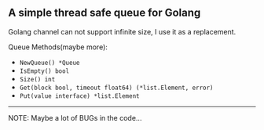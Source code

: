 ## A simple thread safe queue for Golang

Golang channel can not support infinite size, I use it as a replacement.

Queue Methods(maybe more):

 - `NewQueue() *Queue`
 - `IsEmpty() bool`
 - `Size() int`
 - `Get(block bool, timeout float64) (*list.Element, error)`
 - `Put(value interface) *list.Element`

---

NOTE: Maybe a lot of BUGs in the code...
